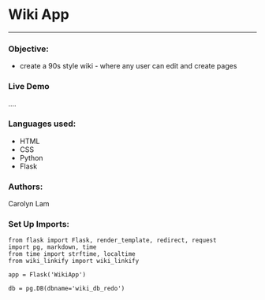 # Wiki App
_______________

### Objective:

- create a 90s style wiki - where any user can edit and create pages

### Live Demo

....

### Languages used:

* HTML
* CSS
* Python
* Flask

### Authors:

Carolyn Lam

### Set Up Imports:

```
from flask import Flask, render_template, redirect, request
import pg, markdown, time
from time import strftime, localtime
from wiki_linkify import wiki_linkify

app = Flask('WikiApp')

db = pg.DB(dbname='wiki_db_redo')
```
